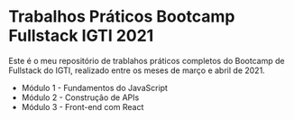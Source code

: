 # Trabalhos Práticos Bootcamp Fullstack IGTI 2021

Este é o meu repositório de trablahos práticos completos do Bootcamp de Fullstack do IGTI, realizado entre os meses de março e abril de 2021.

- Módulo 1 - Fundamentos do JavaScript
- Módulo 2 - Construção de APIs
- Módulo 3 - Front-end com React

